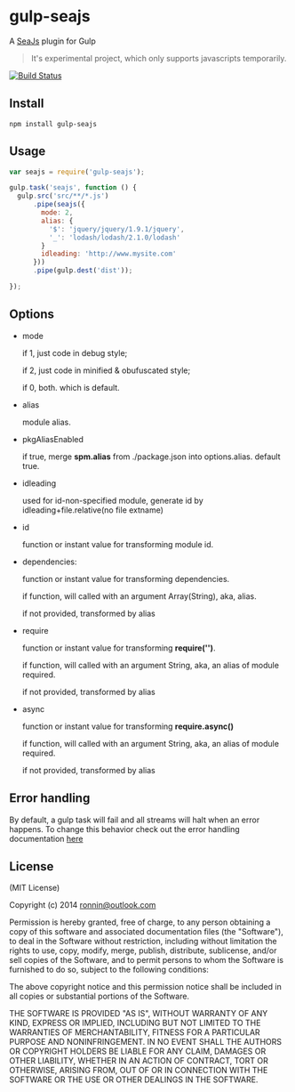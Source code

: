 gulp-seajs
=========

A [SeaJs](https://seajs.org) plugin for Gulp

>   It's experimental project, which only supports javascripts temporarily.

[![Build Status](https://travis-ci.org/ronnin/gulp-seajs.png?branch=master)](https://travis-ci.org/ronnin/gulp-seajs)

## Install

```
npm install gulp-seajs
```

## Usage
```javascript
var seajs = require('gulp-seajs');

gulp.task('seajs', function () {
  gulp.src('src/**/*.js')
      .pipe(seajs({
        mode: 2,
        alias: {
          '$': 'jquery/jquery/1.9.1/jquery',
          '_': 'lodash/lodash/2.1.0/lodash'
        }
        idleading: 'http://www.mysite.com'
      }))
      .pipe(gulp.dest('dist'));

});
```

## Options

+ mode

    if 1, just code in debug style;

    if 2, just code in minified & obufuscated style;

    if 0, both. which is default.

+ alias

    module alias.

+ pkgAliasEnabled

    if true, merge **spm.alias** from ./package.json into options.alias. default true.

+ idleading

    used for id-non-specified module, generate id by idleading+file.relative(no file extname)

+ id

    function or instant value for transforming module id.

+ dependencies:

    function or instant value for transforming dependencies.

    if function, will called with an argument Array(String), aka, alias.

    if not provided, transformed by alias

+ require

    function or instant value for transforming **require('')**.

    if function, will called with an argument String, aka, an alias of module required.

    if not provided, transformed by alias

+ async

    function or instant value for transforming **require.async()**

    if function, will called with an argument String, aka, an alias of module required.

    if not provided, transformed by alias

## Error handling

By default, a gulp task will fail and all streams will halt when an error happens. To change this behavior check out the error handling documentation [here](https://github.com/gulpjs/gulp/blob/master/docs/recipes/combining-streams-to-handle-errors.md)

## License

(MIT License)

Copyright (c) 2014 ronnin@outlook.com

Permission is hereby granted, free of charge, to any person obtaining a copy of this software and associated documentation files (the "Software"), to deal in the Software without restriction, including without limitation the rights to use, copy, modify, merge, publish, distribute, sublicense, and/or sell copies of the Software, and to permit persons to whom the Software is furnished to do so, subject to the following conditions:

The above copyright notice and this permission notice shall be included in all copies or substantial portions of the Software.

THE SOFTWARE IS PROVIDED "AS IS", WITHOUT WARRANTY OF ANY KIND, EXPRESS OR IMPLIED, INCLUDING BUT NOT LIMITED TO THE WARRANTIES OF MERCHANTABILITY, FITNESS FOR A PARTICULAR PURPOSE AND NONINFRINGEMENT. IN NO EVENT SHALL THE AUTHORS OR COPYRIGHT HOLDERS BE LIABLE FOR ANY CLAIM, DAMAGES OR OTHER LIABILITY, WHETHER IN AN ACTION OF CONTRACT, TORT OR OTHERWISE, ARISING FROM, OUT OF OR IN CONNECTION WITH THE SOFTWARE OR THE USE OR OTHER DEALINGS IN THE SOFTWARE.
